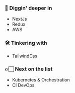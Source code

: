 ### 🔭 Diggin' deeper in
- NextJs
- Redux
- AWS

### 🛠 Tinkering with
- TailwindCss

### 👉🏻 Next on the list
- Kubernetes & Orchestration
- CI DevOps

<!--
**jeeltuss/jeeltuss** is a ✨ _special_ ✨ repository because its `README.md` (this file) appears on your GitHub profile.

Here are some ideas to get you started:

- 🔭 I’m currently working on ...
- 🌱 I’m currently learning ...
- 👯 I’m looking to collaborate on ...
- 🤔 I’m looking for help with ...
- 💬 Ask me about ...
- 📫 How to reach me: ...
- 😄 Pronouns: ...
- ⚡ Fun fact: ...
-->
